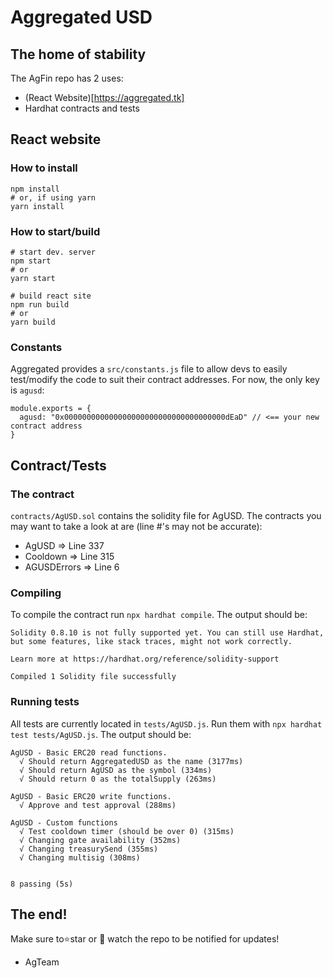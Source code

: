 # Aggregated USD
## The home of stability

The AgFin repo has 2 uses:
 - (React Website)[https://aggregated.tk]
 - Hardhat contracts and tests

## React website
### How to install
```
npm install
# or, if using yarn
yarn install
```

### How to start/build
```
# start dev. server
npm start
# or
yarn start

# build react site
npm run build
# or
yarn build
```

### Constants
Aggregated provides a `src/constants.js` file to allow devs to easily test/modify the code to suit their contract addresses.
For now, the only key is `agusd`:
```
module.exports = {
  agusd: "0x000000000000000000000000000000000000dEaD" // <== your new contract address
}
```

## Contract/Tests
### The contract
`contracts/AgUSD.sol` contains the solidity file for AgUSD. The contracts you may want to take a look at are (line #'s may not be accurate):
 - AgUSD => Line 337
 - Cooldown => Line 315
 - AGUSDErrors => Line 6

### Compiling
To compile the contract run `npx hardhat compile`. The output should be:
```
Solidity 0.8.10 is not fully supported yet. You can still use Hardhat, but some features, like stack traces, might not work correctly.

Learn more at https://hardhat.org/reference/solidity-support

Compiled 1 Solidity file successfully
```

### Running tests
All tests are currently located in `tests/AgUSD.js`. Run them with `npx hardhat test tests/AgUSD.js`. The output should be:
```
AgUSD - Basic ERC20 read functions.
  √ Should return AggregatedUSD as the name (3177ms)
  √ Should return AgUSD as the symbol (334ms)
  √ Should return 0 as the totalSupply (263ms)

AgUSD - Basic ERC20 write functions.
  √ Approve and test approval (288ms)

AgUSD - Custom functions
  √ Test cooldown timer (should be over 0) (315ms)
  √ Changing gate availability (352ms)
  √ Changing treasurySend (355ms)
  √ Changing multisig (308ms)


8 passing (5s)
```

## The end!
Make sure to⭐star or 👀 watch the repo to be notified for updates!

- AgTeam
